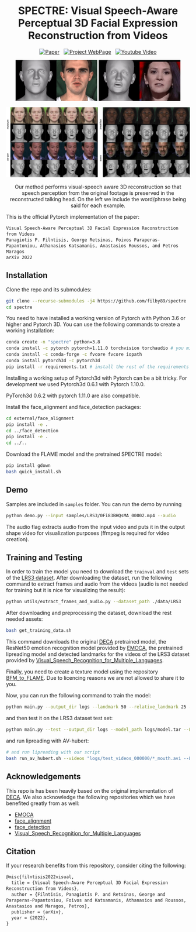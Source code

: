 <div align="center">

  # SPECTRE: Visual Speech-Aware Perceptual 3D Facial Expression Reconstruction from Videos

[![Paper](https://img.shields.io/badge/arXiv-2207.11094-brightgreen)](https://arxiv.org/abs/2207.11094)
&nbsp; [![Project WebPage](https://img.shields.io/badge/Project-webpage-blue)](https://filby89.github.io/spectre/)
&nbsp; <a href='https://youtu.be/P1kqrxWNizI'>
      <img src='https://img.shields.io/badge/Youtube-Video-red?style=flat&logo=youtube&logoColor=red' alt='Youtube Video'>
    </a>
</div>

<p align="center"> 
<img src="samples/visualizations/M003_level_1_angry_014_grid.gif">
<img src="samples/visualizations/test_BImnT7lcLDE_00003_grid.gif">
</p>


<p align="center"> 
<img src="cover.png">
</p>
<p align="center"> Our method performs visual-speech aware 3D reconstruction so that speech perception from the original footage is preserved in the reconstructed talking head. On the left we include the word/phrase being said for each example. <p align="center">

This is the official Pytorch implementation of the paper:
  
```
Visual Speech-Aware Perceptual 3D Facial Expression Reconstruction from Videos
Panagiotis P. Filntisis, George Retsinas, Foivos Paraperas-Papantoniou, Athanasios Katsamanis, Anastasios Roussos, and Petros Maragos
arXiv 2022
```



## Installation
Clone the repo and its submodules:
```bash
git clone --recurse-submodules -j4 https://github.com/filby89/spectre
cd spectre
```  

You need to have installed a working version of Pytorch with Python 3.6 or higher and Pytorch 3D. You can use the following commands to create a working installation:
```bash
conda create -n "spectre" python=3.8
conda install -c pytorch pytorch=1.11.0 torchvision torchaudio # you might need to select cudatoolkit version here by adding e.g. cudatoolkit=11.3
conda install -c conda-forge -c fvcore fvcore iopath 
conda install pytorch3d -c pytorch3d
pip install -r requirements.txt # install the rest of the requirements
```

Installing a working setup of Pytorch3d with Pytorch can be a bit tricky. For development we used Pytorch3d 0.6.1 with Pytorch 1.10.0. 

PyTorch3d 0.6.2 with pytorch 1.11.0 are also compatible. 

Install the face_alignment and face_detection packages:
```bash
cd external/face_alignment
pip install -e .
cd ../face_detection
pip install -e .
cd ../..
```

Download the FLAME model and the pretrained SPECTRE model:
```bash
pip install gdown
bash quick_install.sh
```

## Demo
Samples are included in ``samples`` folder. You can run the demo by running 

```bash
python demo.py --input samples/LRS3/0Fi83BHQsMA_00002.mp4 --audio
```

The audio flag extracts audio from the input video and puts it in the output shape video for visualization purposes (ffmpeg is required for video creation).

## Training and Testing
In order to train the model you need to download the `trainval` and `test` sets of the [LRS3 dataset](https://www.robots.ox.ac.uk/~vgg/data/lip_reading/lrs3.html). After downloading 
the dataset, run the following command to extract frames and audio from the videos (audio is not needed for training but it is nice for visualizing the result):

```bash
python utils/extract_frames_and_audio.py --dataset_path ./data/LRS3
```

After downloading and preprocessing the dataset, download the rest needed assets:

```bash
bash get_training_data.sh
```

This command downloads the original [DECA](https://github.com/YadiraF/DECA/) pretrained model,
the ResNet50 emotion recognition model provided by [EMOCA](https://github.com/radekd91/emoca),
the pretrained lipreading model and detected landmarks for the videos of the LRS3 dataset provided by [Visual_Speech_Recognition_for_Multiple_Languages](https://github.com/mpc001/Visual_Speech_Recognition_for_Multiple_Languages).

Finally, you need to create a texture model using the repository [BFM_to_FLAME](https://github.com/TimoBolkart/BFM_to_FLAME#create-texture-model). Due
to licencing reasons we are not allowed to share it to you.

Now, you can run the following command to train the model:

```bash
python main.py --output_dir logs --landmark 50 --relative_landmark 25 --lipread 2 --expression 0.5 --epochs 6 --LRS3_path data/LRS3 --LRS3_landmarks_path data/LRS3_landmarks
```

and then test it on the LRS3 dataset test set:

```bash
python main.py --test --output_dir logs --model_path logs/model.tar --LRS3_path data/LRS3 --LRS3_landmarks_path data/LRS3_landmarks
```

and run lipreading with AV-hubert: 

```bash
# and run lipreading with our script
bash run_av_hubert.sh --videos "logs/test_videos_000000/*_mouth.avi --LRS3_path data/LRS3"
```


## Acknowledgements
This repo is has been heavily based on the original implementation of [DECA](https://github.com/YadiraF/DECA/). We also acknowledge the following 
repositories which we have benefited greatly from as well:

- [EMOCA](https://github.com/radekd91/emoca)
- [face_alignment](https://github.com/hhj1897/face_alignment)
- [face_detection](https://github.com/hhj1897/face_detection)
- [Visual_Speech_Recognition_for_Multiple_Languages](https://github.com/mpc001/Visual_Speech_Recognition_for_Multiple_Languages)

## Citation
If your research benefits from this repository, consider citing the following:

```
@misc{filntisis2022visual,
  title = {Visual Speech-Aware Perceptual 3D Facial Expression Reconstruction from Videos},
  author = {Filntisis, Panagiotis P. and Retsinas, George and Paraperas-Papantoniou, Foivos and Katsamanis, Athanasios and Roussos, Anastasios and Maragos, Petros},
  publisher = {arXiv},
  year = {2022},
}
```
  
  
